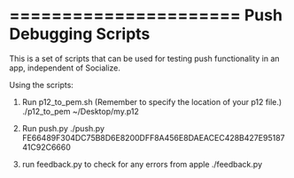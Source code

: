 ======================
Push Debugging Scripts
======================

This is a set of scripts that can be used for testing push functionality in an app,
independent of Socialize.

Using the scripts:

1) Run p12_to_pem.sh <p12> 
(Remember to specify the location of your p12 file.)
  ./p12_to_pem ~/Desktop/my.p12

2) Run push.py <TOKEN>
  ./push.py FE66489F304DC75B8D6E8200DFF8A456E8DAEACEC428B427E9518741C92C6660

3) run feedback.py to check for any errors from apple
  ./feedback.py
